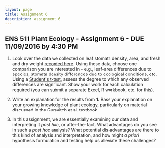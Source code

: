 ```yaml
---
layout: page
title: Assignment 6
description: assignment 6
---
```


## ENS 511 Plant Ecology - Assignment 6 - DUE 11/09/2016 by 4:30 PM

1. Look over the data we collected on leaf stomata density, area, and fresh and dry weight [recorded here](https://docs.google.com/spreadsheets/d/1CMUYaGOcKGNLoSYK9wplaa-3axlAxDkwkXnRMzmTfWo/edit?usp=sharing). Using these data, choose one comparison you are interested in - e.g., leaf-area differences due to species, stomata density differences due to ecological conditions, etc. Using a [Student's t-test](https://en.wikipedia.org/wiki/Student%27s_t-test), assess the degree to which any observed differences are significant. Show your work for each calculation required (you can submit a separate Excel, R workbook, etc. for this). 

2. Write an explanation for the results from **1.** Base your explanation on your growing knowledge of plant ecology, particularly on material discussed in the Gurevitch et al. textbook.

3. In this assignment, we are essentially examining our data and interpreting it *post hoc*, or after-the-fact. What advantages do you see in such a *post hoc* analysis? What potential dis-advantages are there to this kind of analysis and interpretation, and how might *a priori* hypothesis formulation and testing help us alleviate these challenges?